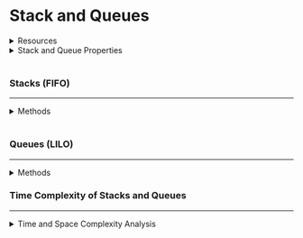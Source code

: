 # Stack and Queues

<details>
    <summary> Resources </summary>

-    [Stacks and Queues Quizlet](https://quizlet.com/696951392/stack-and-queues-flash-cards/)
  
</details>


<details>
<summary>Stack and Queue Properties</summary>

<br>


Stacks and Queues are so similar in composition that we can discuss their properties together. They track the following three properties:

**Stack Properties | Queue Properties:**

| Stack Property | Description | Queue Property | Description |
| --- | --- | --- | --- |
| `top` | The first node in the Stack | `front` | The first node in the Queue. |
| \---- | Stacks do not have an equivalent | `back` | The last node in the Queue. |
| `length` | The number of nodes in the Stack; the Stack's length. | `length` | The number of nodes in the Queue; the Queue's length. |

</details>

<br>

### Stacks (FIFO)

---

<details>
<summary>Methods</summary>

<br>

| Type | Name | Description | Returns |
| --- | --- | --- | --- |
| Insertion | `push` | Adds a Node to the top of the Stack. | Integer - New size of stack |
| Deletion | `pop` | Removes a Node from the top of the Stack. | Node removed from top of Stack |
| Meta | `size` | Returns the current size of the Stack. | Integer |

</details>

<br>

### Queues (LILO)

---

<details>
<summary>Methods</summary>

<br>

| Type | Name | Description | Returns |
| --- | --- | --- | --- |
| Insertion | `enqueue` | Adds a Node to the front of the Queue. | Integer - New size of Queue |
| Deletion | `dequeue` | Removes a Node from the front of the Queue. | Node removed from front of Queue |
| Meta | `size` | Returns the current size of the Queue. | Integer |

</details>


### Time Complexity of Stacks and Queues

---

<details>
<summary>Time and Space Complexity Analysis
</summary>

<br>

----------------------------------

| Data Structure Operation | Time Complexity (Avg) | Time Complexity (Worst) | Space Complexity (Worst) |
| --- | --- | --- | --- |
| Access | `Θ(n)` | `O(n)` | `O(n)` |
| Search | `Θ(n)` | `O(n)` | `O(n)` |
| Insertion | `Θ(1)` | `O(1)` | `O(n)` |
| Deletion | `Θ(1)` | `O(1)` | `O(n)` |